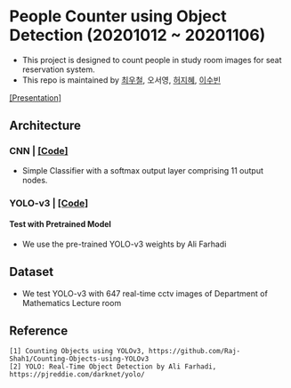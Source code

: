 # People Counter using Object Detection (20201012 ~ 20201106)
- This project is designed to count people in study room images for seat reservation system.
- This repo is maintained by [최우철](https://github.com/choiwoochul), 오서영, [허지혜](https://github.com/jihyeheo), [이수빈](https://github.com/I-SUBIN)  

[[Presentation]](https://github.com/OH-Seoyoung/People_Counter_using_Object_Detection/blob/master/presentation.pdf)  

## Architecture
### CNN | [[Code]](https://github.com/OH-Seoyoung/People_Counter_using_Object_Detection/blob/master/CNN_for_counting_people/People_counter_with_baseline_CNN.ipynb)  
- Simple Classifier with a softmax output layer comprising 11 output nodes.  

### YOLO-v3 | [[Code]](https://github.com/OH-Seoyoung/People_Counter_using_Object_Detection/blob/master/YOLO-v3_test/yolo_opencv.py)  
#### Test with Pretrained Model
- We use the pre-trained YOLO-v3 weights by Ali Farhadi

## Dataset  
- We test YOLO-v3 with 647 real-time cctv images of Department of Mathematics Lecture room

## Reference
```
[1] Counting Objects using YOLOv3, https://github.com/Raj-Shah1/Counting-Objects-using-YOLOv3
[2] YOLO: Real-Time Object Detection by Ali Farhadi, https://pjreddie.com/darknet/yolo/
```

